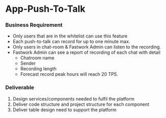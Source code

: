 # App-Push-To-Talk
### Business Requirement
- Only users that are in the whitelist can use this feature
- Each push-to-talk can record for up to one minute max.
- Only users in chat-room & Fastwork Admin can listen to the recording.
- Fastwork Admin can see a report of recording of each chat with detail
    - Chatroom name
    - Sender
    - Recording length
    - Forecast record peak hours will reach 20 TPS.

### Deliverable
1. Design services/components needed to fulfil the platform
2. Deliver code structure and project structure for each component
3. Deliver table design need to support the platform